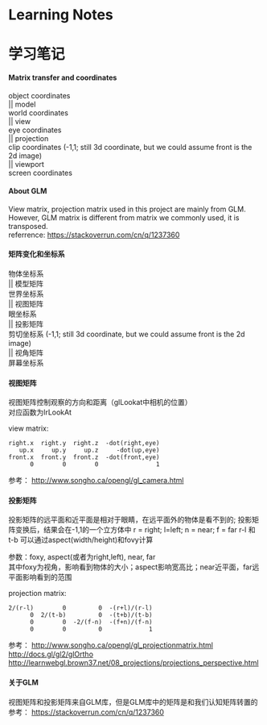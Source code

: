 # Learning Notes
# 学习笔记

#### Matrix transfer and coordinates
object coordinates  
|| model  
world coordinates  
|| view  
eye coordinates  
|| projection  
clip coordinates (-1,1; still 3d coordinate, but we could assume front is the 2d image)  
|| viewport  
screen coordinates  

#### About GLM
View matrix, projection matrix used in this project are mainly from GLM.  
However, GLM matrix is different from matrix we commonly used, it is transposed.  
referrence: https://stackoverrun.com/cn/q/1237360  

#### 矩阵变化和坐标系
物体坐标系  
|| 模型矩阵  
世界坐标系  
|| 视图矩阵  
眼坐标系  
|| 投影矩阵  
剪切坐标系 (-1,1; still 3d coordinate, but we could assume front is the 2d image)  
|| 视角矩阵  
屏幕坐标系

#### 视图矩阵
视图矩阵控制观察的方向和距离（glLookat中相机的位置）  
对应函数为lrLookAt  

view matrix:

    right.x  right.y  right.z  -dot(right,eye)  
       up.x     up.y     up.z     -dot(up,eye)  
    front.x  front.y  front.z  -dot(front,eye)  
          0        0        0                1  


参考： http://www.songho.ca/opengl/gl_camera.html  


#### 投影矩阵

投影矩阵的远平面和近平面是相对于眼睛，在远平面外的物体是看不到的;
投影矩阵变换后，结果会在-1,1的一个立方体中
r = right; l=left; n = near; f = far
r-l 和 t-b 可以通过aspect(width/height)和fovy计算

参数：foxy, aspect(或者为right,left), near, far  
其中foxy为视角，影响看到物体的大小；aspect影响宽高比；near近平面，far远平面影响看到的范围

projection matrix:

    2/(r-l)        0         0  -(r+l)/(r-l)  
          0  2/(t-b)         0  -(t+b)/(t-b)  
          0        0  -2/(f-n)  -(f+n)/(f-n)  
          0        0         0             1 

 
参考： 
http://www.songho.ca/opengl/gl_projectionmatrix.html  
http://docs.gl/gl2/glOrtho  
http://learnwebgl.brown37.net/08_projections/projections_perspective.html  

#### 关于GLM
视图矩阵和投影矩阵来自GLM库，但是GLM库中的矩阵是和我们认知矩阵转置的  
参考： https://stackoverrun.com/cn/q/1237360  
